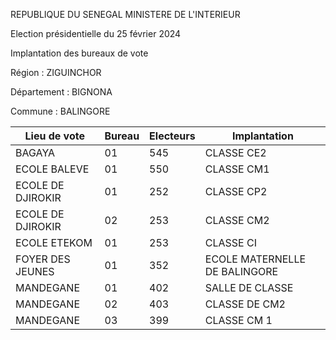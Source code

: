 REPUBLIQUE DU SENEGAL MINISTERE DE L'INTERIEUR

Election présidentielle du 25 février 2024

Implantation des bureaux de vote

Région : ZIGUINCHOR

Département : BIGNONA

Commune : BALINGORE

| Lieu de vote | Bureau | Electeurs | Implantation |
| - | - | - | - |
| BAGAYA | 01 | 545 | CLASSE CE2 |
| ECOLE BALEVE | 01 | 550 | CLASSE CM1 |
| ECOLE DE DJIROKIR | 01 | 252 | CLASSE CP2 |
| ECOLE DE DJIROKIR | 02 | 253 | CLASSE CM2 |
| ECOLE ETEKOM | 01 | 253 | CLASSE CI |
| FOYER DES JEUNES | 01 | 352 | ECOLE MATERNELLE DE BALINGORE |
| MANDEGANE | 01 | 402 | SALLE DE CLASSE |
| MANDEGANE | 02 | 403 | CLASSE DE CM2 |
| MANDEGANE | 03 | 399 | CLASSE CM 1 |

<!-- PageNumber="1/23" -->

